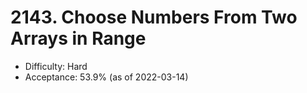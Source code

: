 # 2143. Choose Numbers From Two Arrays in Range
- Difficulty: Hard
- Acceptance: 53.9% (as of 2022-03-14)
